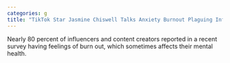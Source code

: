 ```yaml
---
categories: g
title: "TikTok Star Jasmine Chiswell Talks Anxiety Burnout Plaguing Influencers"
---
```

Nearly 80 percent of influencers and content creators reported in a recent survey having feelings of burn out, which sometimes affects their mental health.